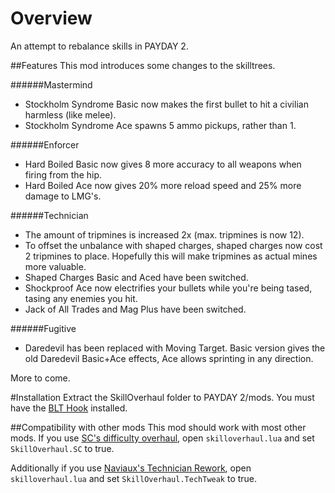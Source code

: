 # Overview
An attempt to rebalance skills in PAYDAY 2.

##Features
This mod introduces some changes to the skilltrees.

######Mastermind
* Stockholm Syndrome Basic now makes the first bullet to hit a civilian harmless (like melee).
* Stockholm Syndrome Ace spawns 5 ammo pickups, rather than 1.

######Enforcer
* Hard Boiled Basic now gives 8 more accuracy to all weapons when firing from the hip.
* Hard Boiled Ace now gives 20% more reload speed and 25% more damage to LMG's.

######Technician
* The amount of tripmines is increased 2x (max. tripmines is now 12).
* To offset the unbalance with shaped charges, shaped charges now cost 2 tripmines to place. Hopefully this will make tripmines as actual mines more valuable.
* Shaped Charges Basic and Aced have been switched.
* Shockproof Ace now electrifies your bullets while you're being tased, tasing any enemies you hit.
* Jack of All Trades and Mag Plus have been switched.

######Fugitive
* Daredevil has been replaced with Moving Target. Basic version gives the old Daredevil Basic+Ace effects, Ace allows sprinting in any direction.

More to come.

#Installation
Extract the SkillOverhaul folder to PAYDAY 2/mods. You must have the [BLT Hook](http://paydaymods.com/download/) installed.

##Compatibility with other mods
This mod should work with most other mods. If you use [SC's difficulty overhaul](http://steamcommunity.com/groups/sc_mod), open `skilloverhaul.lua` and set `SkillOverhaul.SC` to true.

Additionally if you use [Naviaux's Technician Rework](http://forums.lastbullet.net/mydownloads.php?action=view_down&did=14403), open `skilloverhaul.lua` and set `SkillOverhaul.TechTweak` to true.
